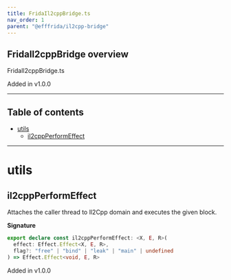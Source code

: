 ```yaml
---
title: FridaIl2cppBridge.ts
nav_order: 1
parent: "@efffrida/il2cpp-bridge"
---
```


## FridaIl2cppBridge overview

FridaIl2cppBridge.ts

Added in v1.0.0

---

<h2 class="text-delta">Table of contents</h2>

- [utils](#utils)
  - [il2cppPerformEffect](#il2cppperformeffect)

---

# utils

## il2cppPerformEffect

Attaches the caller thread to Il2Cpp domain and executes the given block.

**Signature**

```ts
export declare const il2cppPerformEffect: <X, E, R>(
  effect: Effect.Effect<X, E, R>,
  flag?: "free" | "bind" | "leak" | "main" | undefined
) => Effect.Effect<void, E, R>
```

Added in v1.0.0
